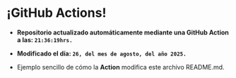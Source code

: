 # ¡GitHub Actions!
* **Repositorio actualizado automáticamente mediante una GitHub Action a las: `21:36:19hrs.`**
* **Modificado el día: `26, del mes de agosto, del año 2025.`**

* Ejemplo sencillo de cómo la **Action** modifica este archivo README.md.
